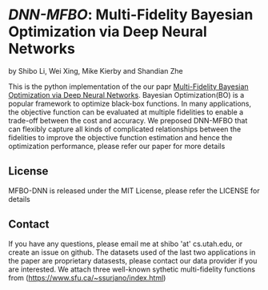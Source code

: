 # *DNN-MFBO*: Multi-Fidelity Bayesian Optimization via Deep Neural Networks

by Shibo Li, Wei Xing, Mike Kierby and Shandian Zhe

This is the python implementation of the our papr [Multi-Fidelity Bayesian Optimization via Deep Neural Networks](https://arxiv.org/abs/2007.03117). Bayesian Optimization(BO) is a popular framework to optimize black-box functions. In many applications, the objective function can be evaluated at multiple fidelities to enable a trade-off between the cost and accuracy. We preposed DNN-MFBO that can flexibly capture all kinds of complicated relationships between the fidelities to improve the objective function estimation and hence the optimization performance, please refer our paper for more details

## License
MFBO-DNN is released under the MIT License, please refer the LICENSE for details

## Contact
If you have any questions, please email me at shibo 'at' cs.utah.edu, or create an issue on github. The datasets used of the last two applications in the paper are proprietary datasests, please contact our data provider if you are interested. We attach three well-known sythetic multi-fidelity functions from (https://www.sfu.ca/~ssurjano/index.html)




